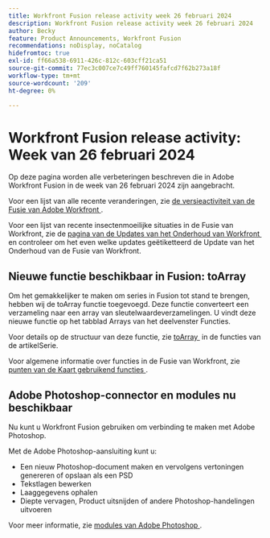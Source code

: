 ```yaml
---
title: Workfront Fusion release activity week 26 februari 2024
description: Workfront Fusion release activity week 26 februari 2024
author: Becky
feature: Product Announcements, Workfront Fusion
recommendations: noDisplay, noCatalog
hidefromtoc: true
exl-id: ff66a538-6911-426c-812c-603cff21ca51
source-git-commit: 77ec3c007ce7c49ff760145fafcd7f62b273a18f
workflow-type: tm+mt
source-wordcount: '209'
ht-degree: 0%

---
```


# Workfront Fusion release activity: Week van 26 februari 2024

Op deze pagina worden alle verbeteringen beschreven die in Adobe Workfront Fusion in de week van 26 februari 2024 zijn aangebracht.

Voor een lijst van alle recente veranderingen, zie [&#x200B; de versieactiviteit van de Fusie van Adobe Workfront &#x200B;](/help/workfront-fusion/fusion-product-releases/fusion-release-activity.md).

Voor een lijst van recente insectenmoeilijke situaties in de Fusie van Workfront, zie de [&#x200B; pagina van de Updates van het Onderhoud van Workfront &#x200B;](https://experienceleague.adobe.com/docs/workfront-known-issues/releases/current-updates.html?lang=nl-NL) en controleer om het even welke updates geëtiketteerd de Update van het Onderhoud van de Fusie van Workfront.

## Nieuwe functie beschikbaar in Fusion: toArray

Om het gemakkelijker te maken om series in Fusion tot stand te brengen, hebben wij de toArray functie toegevoegd. Deze functie converteert een verzameling naar een array van sleutelwaardeverzamelingen. U vindt deze nieuwe functie op het tabblad Arrays van het deelvenster Functies.

Voor details op de structuur van deze functie, zie [&#x200B; toArray &#x200B;](/help/workfront-fusion/references/mapping-panel/functions/array-functions.md#toarray) in de functies van de artikelSerie.

Voor algemene informatie over functies in de Fusie van Workfront, zie [&#x200B; punten van de Kaart gebruikend functies &#x200B;](/help/workfront-fusion/create-scenarios/map-data/map-using-functions.md).

## Adobe Photoshop-connector en modules nu beschikbaar

Nu kunt u Workfront Fusion gebruiken om verbinding te maken met Adobe Photoshop.

Met de Adobe Photoshop-aansluiting kunt u:

* Een nieuw Photoshop-document maken en vervolgens vertoningen genereren of opslaan als een PSD
* Tekstlagen bewerken
* Laaggegevens ophalen
* Diepte vervagen, Product uitsnijden of andere Photoshop-handelingen uitvoeren

Voor meer informatie, zie [&#x200B; modules van Adobe Photoshop &#x200B;](/help/workfront-fusion/references/apps-and-modules/adobe-connectors/adobe-photoshop-modules.md).
